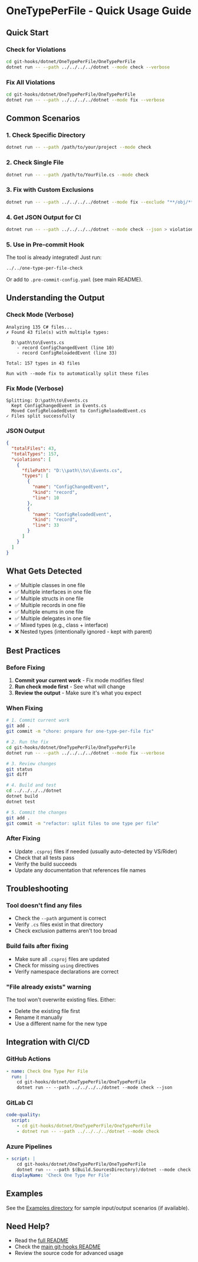 # OneTypePerFile - Quick Usage Guide

## Quick Start

### Check for Violations

```bash
cd git-hooks/dotnet/OneTypePerFile/OneTypePerFile
dotnet run -- --path ../../../../dotnet --mode check --verbose
```

### Fix All Violations

```bash
cd git-hooks/dotnet/OneTypePerFile/OneTypePerFile
dotnet run -- --path ../../../../dotnet --mode fix --verbose
```

## Common Scenarios

### 1. Check Specific Directory

```bash
dotnet run -- --path /path/to/your/project --mode check
```

### 2. Check Single File

```bash
dotnet run -- --path /path/to/YourFile.cs --mode check
```

### 3. Fix with Custom Exclusions

```bash
dotnet run -- --path ../../../../dotnet --mode fix --exclude "**/obj/**" "**/bin/**" "**/Generated/**"
```

### 4. Get JSON Output for CI

```bash
dotnet run -- --path ../../../../dotnet --mode check --json > violations.json
```

### 5. Use in Pre-commit Hook

The tool is already integrated! Just run:

```bash
../../one-type-per-file-check
```

Or add to `.pre-commit-config.yaml` (see main README).

## Understanding the Output

### Check Mode (Verbose)

```
Analyzing 135 C# files...
✗ Found 43 file(s) with multiple types:

  D:\path\to\Events.cs
    - record ConfigChangedEvent (line 10)
    - record ConfigReloadedEvent (line 33)

Total: 157 types in 43 files

Run with --mode fix to automatically split these files
```

### Fix Mode (Verbose)

```
Splitting: D:\path\to\Events.cs
  Kept ConfigChangedEvent in Events.cs
  Moved ConfigReloadedEvent to ConfigReloadedEvent.cs
✓ Files split successfully
```

### JSON Output

```json
{
  "totalFiles": 43,
  "totalTypes": 157,
  "violations": [
    {
      "filePath": "D:\\path\\to\\Events.cs",
      "types": [
        {
          "name": "ConfigChangedEvent",
          "kind": "record",
          "line": 10
        },
        {
          "name": "ConfigReloadedEvent",
          "kind": "record",
          "line": 33
        }
      ]
    }
  ]
}
```

## What Gets Detected

- ✅ Multiple classes in one file
- ✅ Multiple interfaces in one file
- ✅ Multiple structs in one file
- ✅ Multiple records in one file
- ✅ Multiple enums in one file
- ✅ Multiple delegates in one file
- ✅ Mixed types (e.g., class + interface)
- ❌ Nested types (intentionally ignored - kept with parent)

## Best Practices

### Before Fixing

1. **Commit your current work** - Fix mode modifies files!
2. **Run check mode first** - See what will change
3. **Review the output** - Make sure it's what you expect

### When Fixing

```bash
# 1. Commit current work
git add .
git commit -m "chore: prepare for one-type-per-file fix"

# 2. Run the fix
cd git-hooks/dotnet/OneTypePerFile/OneTypePerFile
dotnet run -- --path ../../../../dotnet --mode fix --verbose

# 3. Review changes
git status
git diff

# 4. Build and test
cd ../../../../dotnet
dotnet build
dotnet test

# 5. Commit the changes
git add .
git commit -m "refactor: split files to one type per file"
```

### After Fixing

- Update `.csproj` files if needed (usually auto-detected by VS/Rider)
- Check that all tests pass
- Verify the build succeeds
- Update any documentation that references file names

## Troubleshooting

### Tool doesn't find any files

- Check the `--path` argument is correct
- Verify `.cs` files exist in that directory
- Check exclusion patterns aren't too broad

### Build fails after fixing

- Make sure all `.csproj` files are updated
- Check for missing `using` directives
- Verify namespace declarations are correct

### "File already exists" warning

The tool won't overwrite existing files. Either:
- Delete the existing file first
- Rename it manually
- Use a different name for the new type

## Integration with CI/CD

### GitHub Actions

```yaml
- name: Check One Type Per File
  run: |
    cd git-hooks/dotnet/OneTypePerFile/OneTypePerFile
    dotnet run -- --path ../../../../dotnet --mode check --json
```

### GitLab CI

```yaml
code-quality:
  script:
    - cd git-hooks/dotnet/OneTypePerFile/OneTypePerFile
    - dotnet run -- --path ../../../../dotnet --mode check
```

### Azure Pipelines

```yaml
- script: |
    cd git-hooks/dotnet/OneTypePerFile/OneTypePerFile
    dotnet run -- --path $(Build.SourcesDirectory)/dotnet --mode check
  displayName: 'Check One Type Per File'
```

## Examples

See the [Examples directory](./Examples) for sample input/output scenarios (if available).

## Need Help?

- Read the [full README](./README.md)
- Check the [main git-hooks README](../../README.md)
- Review the source code for advanced usage
